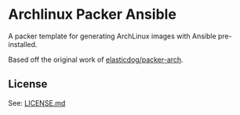 # Archlinux Packer Ansible

A packer template for generating ArchLinux images with Ansible pre-installed.

Based off the original work of [elasticdog/packer-arch](https://github.com/elasticdog/packer-arch).

## License
See: [LICENSE.md](LICENSE.md)